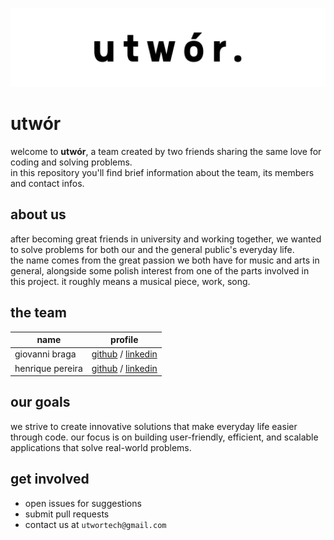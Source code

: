 ![image](https://github.com/utwor/.github/blob/5aca03463d88292bb7bea32ddb341b41f7889a96/img/u-banner.png)

# utwór

welcome to **utwór**, a team created by two friends sharing the same love for coding and solving problems.
<br/>
in this repository you'll find brief information about the team, its members and contact infos.

## about us

after becoming great friends in university and working together, we wanted to solve problems for both our and the general public's everyday life.
<br/>
the name comes from the great passion we both have for music and arts in general, alongside some polish interest from one of the parts involved in this project. it roughly means a musical piece, work, song.

## the team

| name | profile |
| - | - |
| giovanni braga | [github](https://github.com/giovannibragasv) / [linkedin](www.linkedin.com/in/giovannivasconcelos)|
| henrique pereira | [github](https://github.com/henriquepmartins) / [linkedin](https://www.linkedin.com/in/henriquepereiramartins)|

## our goals

we strive to create innovative solutions that make everyday life easier through code. our focus is on building user-friendly, efficient, and scalable applications that solve real-world problems.

## get involved

-  open issues for suggestions
-  submit pull requests
-  contact us at `utwortech@gmail.com`
